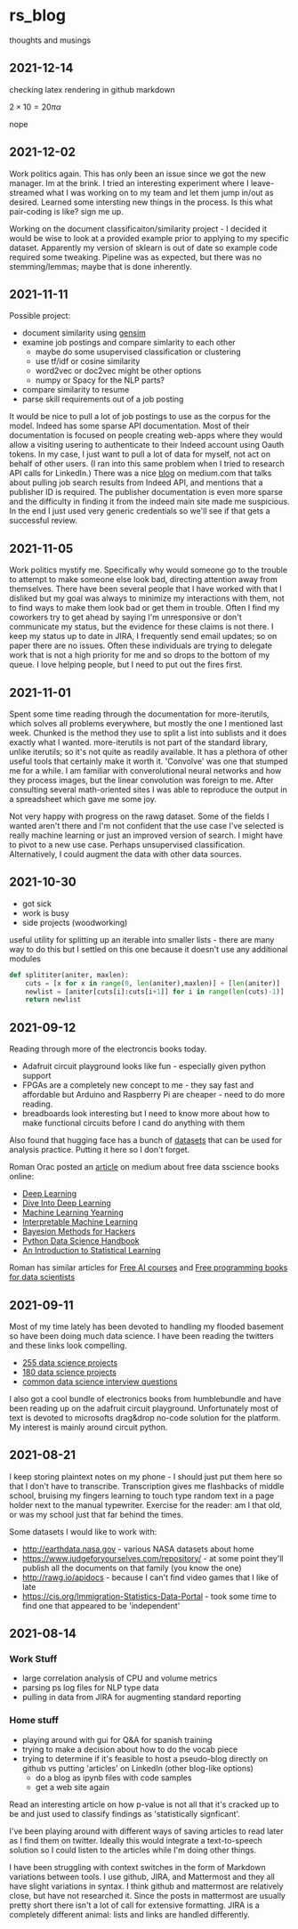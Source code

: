 # rs_blog
thoughts and musings


## __2021-12-14__ ##

checking latex rendering in github markdown

$2\times10=20 \pi \alpha$

nope

## __2021-12-02__ ##
Work politics again.  This has only been an issue since we got the new manager.  Im at the brink.  I tried an interesting experiment where I leave-streamed what I was working on to my team and let them jump in/out as desired.  Learned some intersting new things in the process.   Is this what pair-coding is like? sign me up.

Working on the document classificaiton/similarity project - I decided it would be wise to look at a provided example prior to applying to my specific dataset.  Apparently my version of sklearn is out of date so example code required some tweaking.  Pipeline was as expected, but there was no stemming/lemmas; maybe that is done inherently.  



## __2021-11-11__ ##
Possible project:
 * document similarity using [gensim](https://pypi.org/project/gensim/)
 * examine job postings and compare simlarity to each other
    * maybe do some usupervised classification or clustering
    * use tf/idf or cosine similarity
    * word2vec or doc2vec might be other options
    * numpy or Spacy for the NLP parts?
 * compare similarity to resume
 * parse skill requirements out of a job posting

It would be nice to pull a lot of job postings to use as the corpus for the model.  Indeed has some sparse API documentation.  Most of their documentation is focused on people creating web-apps where they would allow a visiting usering to authenticate to their Indeed account using Oauth tokens.  In my case, I just want to pull a lot of data for myself, not act on behalf of other users.  (I ran into this same problem when I tried to research API calls for LinkedIn.)  There was a nice [blog](https://medium.com/@alberto_moura/build-a-jobs-database-using-indeeds-api-8f95316be842) on medium.com that talks about pulling job search results from Indeed API, and mentions that a publisher ID is required.  The publisher documentation is even more sparse and the difficulty in finding it from the indeed main site made me suspicious.  In the end I just used very generic credentials so we'll see if that gets a successful review.

## __2021-11-05__ ##
Work politics mystify me.  Specifically why would someone go to the trouble to attempt to make someone else look bad, directing attention away from themselves. There have been several people that I have worked with that I disliked but my goal was always to minimize my interactions with them, not to find ways to make them look bad or get them in trouble.  Often I find my coworkers try to get ahead by saying I'm unresponsive or don't communicate my status, but the evidence for these claims is not there.  I keep my status up to date in JIRA, I frequently send email updates; so on paper there are no issues.  Often these individuals are trying to delegate work that is not a high priority for me and so drops to the bottom of my queue.  I love helping people, but I need to put out the fires first.  

## __2021-11-01__ ##
Spent some time reading through the documentation for more-iterutils, which solves all problems everywhere, but mostly the one I mentioned last week.  Chunked is the method they use to split a list into sublists and it does exactly what I wanted.  more-iterutils is not part of the standard library, unlike iterutils; so it's not quite as readily available. It has a plethora of other useful tools that certainly make it worth it.  'Convolve' was one that stumped me for a while.  I am familiar with converolutional neural networks and how they process images, but the linear convolution was foreign to me.  After consulting several math-oriented sites I was able to reproduce the output in a spreadsheet which gave me some joy.

Not very happy with progress on the rawg dataset.  Some of the fields I wanted aren't there and I'm not confident that the use case I've selected is really machine learning or just an improved version of search.  I might have to pivot to a new use case.  Perhaps unsupervised classification.  Alternatively, I could augment the data with other data sources.

## __2021-10-30__ ##
* got sick
* work is busy
* side projects (woodworking)

useful utility for splitting up an iterable into smaller lists - there are many way to do this but I settled on this one because it doesn't use any additional modules
```python
def splititer(aniter, maxlen):
    cuts = [x for x in range(0, len(aniter),maxlen)] + [len(aniter)]
    newlist = [aniter[cuts[i]:cuts[i+1]] for i in range(len(cuts)-1)]
    return newlist
```

## __2021-09-12__ ##
Reading through more of the electroncis books today.
- Adafruit circuit playground looks like fun - especially given python support
- FPGAs are a completely new concept to me - they say fast and affordable but Arduino and Raspberry Pi are cheaper - need to do more reading.
- breadboards look interesting but I need to know more about how to make functional circuits before I cand do anything with them

Also found that hugging face has a bunch of [datasets](https://huggingface.co/datasets ) that can be used for analysis practice. Putting it here so I don't forget.

Roman Orac posted an [article](https://towardsdatascience.com/7-free-ebooks-every-data-scientist-should-read-in-2020-32508ad704b7) on medium about free data sscience books online:
 - [Deep Learning](https://www.deeplearningbook.org/)
 - [Dive Into Deep Learning](https://d2l.ai/)
 - [Machine Learning Yearning](https://www.deeplearning.ai/machine-learning-yearning/)
 - [Interpretable Machine Learning](https://christophm.github.io/interpretable-ml-book/)
 - [Bayesion Methods for Hackers](https://github.com/CamDavidsonPilon/Probabilistic-Programming-and-Bayesian-Methods-for-Hackers)
 - [Python Data Science Handbook](https://jakevdp.github.io/PythonDataScienceHandbook/)
 - [An Introduction to Statistical Learning](http://faculty.marshall.usc.edu/gareth-james/ISL/)

Roman has similar articles for [Free AI courses](https://towardsdatascience.com/top-7-free-artificial-intelligence-courses-from-the-ivy-league-universities-7c951f787a55) and [Free programming books for data scientists](https://towardsdatascience.com/7-free-programming-books-every-data-scientist-should-read-in-2020-608c00d7cf3c)

## __2021-09-11__ ##
Most of my time lately has been devoted to handling my flooded basement so have been doing much data science.  I have been reading the twitters and these links look compelling.
- [255 data science projects](https://medium.com/coders-camp/130-python-projects-with-source-code-61f498591bb)
- [180 data science projects](https://medium.com/coders-camp/180-data-science-and-machine-learning-projects-with-python-6191bc7b9db9)
- [common data science interview questions](https://towardsdatascience.com/10-highly-probable-data-scientist-interview-questions-fd83f7414760)

I also got a cool bundle of electronics books from humblebundle and have been reading up on the adafruit circuit playground.  Unfortunately most of text is devoted to microsofts drag&drop no-code solution for the platform.  My interest is mainly around circuit python.

## __2021-08-21__ ##
I keep storing plaintext notes on my phone - I should just put them here so that I don't have to transcribe. Transcription gives me flashbacks of middle school, bruising my fingers learning to touch type random text in a page holder next to the manual typewriter.  Exercise for the reader: am I that old, or was my school just that far behind the times.

Some datasets I would like to work with:
- http://earthdata.nasa.gov - various NASA datasets about home
- https://www.judgeforyourselves.com/repository/ - at some point they'll publish all the documents on that family (you know the one)
- http://rawg.io/apidocs - because I can't find video games that I like of late
- https://cis.org/Immigration-Statistics-Data-Portal - took some time to find one that appeared to be 'independent'

## __2021-08-14__ ##
### Work Stuff
* large correlation analysis of CPU and volume metrics
* parsing ps log files for NLP type data
* pulling in data from JIRA for augmenting standard reporting

### Home stuff
* playing around with gui for Q&A for spanish training
* trying to make a decision about how to do the vocab piece
* trying to determine if it's feasible to host a pseudo-blog directly on github vs putting 'articles' on LinkedIn (other blog-like options)
  * do a blog as ipynb files with code samples
  * get a web site again

Read an interesting article on how p-value is not all that it's cracked up to be and just used to classify findings as 'statistically signficant'.  

I've been playing around with different ways of saving articles to read later as I find them on twitter.  Ideally this would integrate a text-to-speech solution so I could listen to the articles while I'm doing other things.

I have been struggling with context switches in the form of Markdown variations between tools.  I use github, JIRA, and Mattermost and they all have slight variations in syntax.  I think github and mattermost are relatively close, but have not researched it.  Since the posts in mattermost are usually pretty short there isn't a lot of call for extensive formatting.  JIRA is a completely different animal: lists and links are handled differently.
